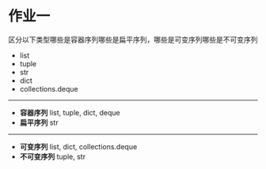 # 作业一

区分以下类型哪些是容器序列哪些是扁平序列，哪些是可变序列哪些是不可变序列

- list
- tuple
- str
- dict
- collections.deque

---

- **容器序列**
    list, tuple, dict, deque
- **扁平序列**
    str

---

- **可变序列**
    list, dict, collections.deque
- **不可变序列**
    tuple, str
